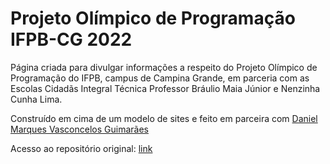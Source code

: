 <h1> Projeto Olímpico de Programação IFPB-CG 2022 </h1>

<p>
  Página criada para divulgar informações a respeito do Projeto Olímpico de Programação do IFPB, campus de Campina Grande, em parceria com as Escolas
  Cidadãs Integral Técnica Professor Bráulio Maia Júnior e Nenzinha Cunha Lima.
</p>
<p>
  Construído em cima de um modelo de sites e feito em parceira com <a href="https://github.com/danielmarquesvg"> Daniel Marques Vasconcelos Guimarães </a>
</p>
<p>
  Acesso ao repositório original: <a href="https://github.com/olimpiadadeinformaticaifpb/olimpiadadeinformaticaifpb.github.io">link</a>
</p>
